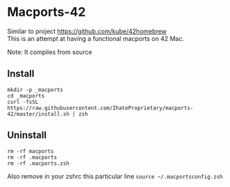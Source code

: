 # Macports-42

Similar to project https://github.com/kube/42homebrew \
This is an attempt at having a functional macports on 42 Mac.

Note: It compiles from source

## Install

```
mkdir -p _macports
cd _macports
curl -fsSL https://raw.githubusercontent.com/IhateProprietary/macports-42/master/install.sh | zsh
````

## Uninstall

```
rm -rf macports
rm -rf .macports
rm -rf .macports.zsh
```
Also remove in your zshrc this particular line `source ~/.macportsconfig.zsh`
